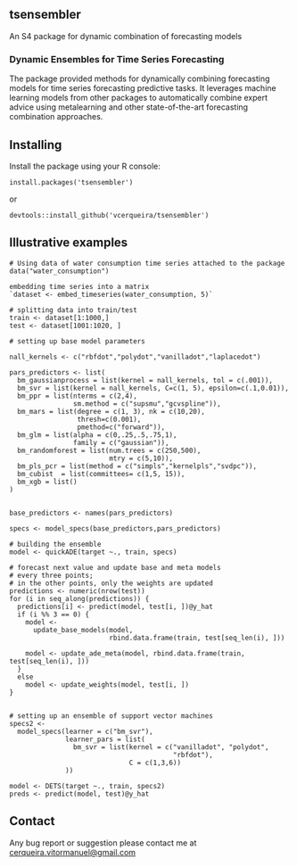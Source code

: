 ## tsensembler

An S4 package for dynamic combination of forecasting models

### Dynamic Ensembles for Time Series Forecasting

The package provided methods for dynamically combining forecasting models for time series forecasting predictive tasks. It leverages machine learning models from other packages to automatically combine expert advice using metalearning and other state-of-the-art forecasting combination approaches. 

## Installing

Install the package using your R console:

`install.packages('tsensembler')` 

or

`devtools::install_github('vcerqueira/tsensembler')`


## Illustrative examples

```
# Using data of water consumption time series attached to the package
data("water_consumption")

embedding time series into a matrix
`dataset <- embed_timeseries(water_consumption, 5)`

# splitting data into train/test
train <- dataset[1:1000,]
test <- dataset[1001:1020, ]

# setting up base model parameters

nall_kernels <- c("rbfdot","polydot","vanilladot","laplacedot")

pars_predictors <- list(
  bm_gaussianprocess = list(kernel = nall_kernels, tol = c(.001)),
  bm_svr = list(kernel = nall_kernels, C=c(1, 5), epsilon=c(.1,0.01)),
  bm_ppr = list(nterms = c(2,4),
                sm.method = c("supsmu","gcvspline")),
  bm_mars = list(degree = c(1, 3), nk = c(10,20),
                 thresh=c(0.001),
                 pmethod=c("forward")),
  bm_glm = list(alpha = c(0,.25,.5,.75,1),
                family = c("gaussian")),
  bm_randomforest = list(num.trees = c(250,500),
                         mtry = c(5,10)),
  bm_pls_pcr = list(method = c("simpls","kernelpls","svdpc")),
  bm_cubist  = list(committees= c(1,5, 15)),
  bm_xgb = list()
)


base_predictors <- names(pars_predictors)

specs <- model_specs(base_predictors,pars_predictors)

# building the ensemble
model <- quickADE(target ~., train, specs)

# forecast next value and update base and meta models
# every three points;
# in the other points, only the weights are updated
predictions <- numeric(nrow(test))
for (i in seq_along(predictions)) {
  predictions[i] <- predict(model, test[i, ])@y_hat
  if (i %% 3 == 0) {
    model <-
      update_base_models(model,
                         rbind.data.frame(train, test[seq_len(i), ]))

    model <- update_ade_meta(model, rbind.data.frame(train, test[seq_len(i), ]))
  }
  else
    model <- update_weights(model, test[i, ])
}


# setting up an ensemble of support vector machines
specs2 <-
  model_specs(learner = c("bm_svr"),
              learner_pars = list(
                bm_svr = list(kernel = c("vanilladot", "polydot",
                                         "rbfdot"),
                              C = c(1,3,6))
              ))

model <- DETS(target ~., train, specs2)
preds <- predict(model, test)@y_hat
```

## Contact

Any bug report or suggestion please contact me at cerqueira.vitormanuel@gmail.com
